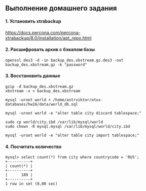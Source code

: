 ## Выполнение домашнего задания

#### 1. Установить xtrabackup

https://docs.percona.com/percona-xtrabackup/8.0/installation/apt_repo.html

#### 2. Расшифровать архив с бэкапом базы

```
openssl des3 -d -in backup_des.xbstream.gz.des3 -out backup_des.xbstream.gz -k "password"
```

#### 3. Восстановить данные

```
gzip -d backup_des.xbstream.gz 
xbstream -x < backup_des.xbstream

mysql -uroot world < /home/astrviktor/otus-databases/hw16/data/world_db.sql

mysql -uroot world -e "alter table city discard tablespace;"

sudo cp world/city.ibd /var/lib/mysql/world
sudo chown -R mysql.mysql /var/lib/mysql/world/city.ibd

mysql -uroot world -e "alter table city import tablespace;"
```

#### 4. Посчитать количество

```
mysql> select count(*) from city where countrycode = 'RUS';
+----------+
| count(*) |
+----------+
|      189 |
+----------+
1 row in set (0,00 sec)
```
